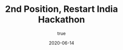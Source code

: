 ---
author:
  name: "Jatin Dehmiwal"
date: 2020-06-14
title: 2nd Position, Restart India Hackathon
eventname: Devfolio
eventlocation:
weight: 10
---